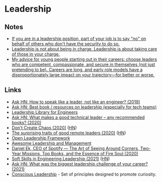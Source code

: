 # Leadership

## Notes

- [If you are in a leadership position, part of your job is to say "no" on behalf of others who don't have the security to do so.](https://twitter.com/rakyll/status/1369502879023726596)
- [Leadership is not about being in charge. Leadership is about taking care of those in your charge.](https://twitter.com/simonsinek/status/1372249895894183942)
- [My advice for young people starting out in their careers: choose leaders who are competent, compassionate, and secure in themselves (not just pretending to be). Careers are long, and early role models have a disproportionately large impact on your trajectory—for better or worse.](https://twitter.com/jenistyping/status/1385393700855943170)

## Links

- [Ask HN: How to speak like a leader, not like an engineer? (2019)](https://news.ycombinator.com/item?id=19349676)
- [Ask HN: Best book / resources on leadership (especially for tech teams)](https://news.ycombinator.com/item?id=21712194)
- [Leadership Library for Engineers](https://leadership-library.dev/The-Leadership-Library-for-Engineers-c3a6bf9482a74fffa5b8c0e85ea5014a)
- [Ask HN: What makes a good technical leader – any recommended books? (2020)](https://news.ycombinator.com/item?id=23759547)
- [Don't Create Chaos (2020)](https://staysaasy.com/management/2020/07/07/dont-create-chaos.html) ([HN](https://news.ycombinator.com/item?id=23906172))
- [The surprising traits of good remote leaders (2020)](https://www.bbc.com/worklife/article/20200827-why-in-person-leaders-may-not-be-the-best-virtual-ones) ([HN](https://news.ycombinator.com/item?id=24431169))
- [Open Leadership Framework](https://github.com/mozilla/open-leadership-framework)
- [Awesome Leadership and Management](https://github.com/LappleApple/awesome-leading-and-managing)
- [Daniel Ek, CEO of Spotify — The Art of Seeing Around Corners, Two-Year Missions, Top Books, and the Essence of Fire Soul (2020)](https://overcast.fm/+KebsaWsl0)
- [Soft Skills in Engineering Leadership (2021)](https://codingsans.com/blog/leadership-soft-skills) ([HN](https://news.ycombinator.com/item?id=26165282))
- [Ask HN: What was the biggest leadership challenge of your career? (2021)](https://news.ycombinator.com/item?id=26847816)
- [Conscious Leadership](https://themanagershandbook.com/consciousness/the-line) - Set of principles designed to promote curiosity.
